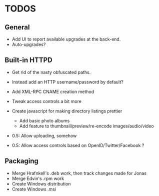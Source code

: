 # TODOS #

## General ##

   * Add UI to report available upgrades at the back-end.
   * Auto-upgrades?


## Built-in HTTPD ##

   * Get rid of the nasty obfuscated paths.
   * Instead add an HTTP username/password by default?

   * Add XML-RPC CNAME creation method
   * Tweak access controls a bit more
   * Create javascript for making directory listings prettier
     * Add basic photo albums
     * Add feature to thumbnail/preview/re-encode images/audio/video

   * 0.5: Allow uploading, somehow
   * 0.5: Allow access controls based on OpenID/Twitter/Facebook ?


## Packaging ##

   * Merge Hrafnkell's .deb work, then track changes made for Jonas
   * Merge Edvin's .rpm work
   * Create Windows distribution
   * Create Windows .msi

